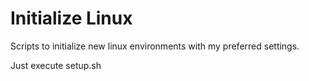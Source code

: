 # Initialize Linux
Scripts to initialize new linux environments with my preferred settings.

Just execute setup.sh
